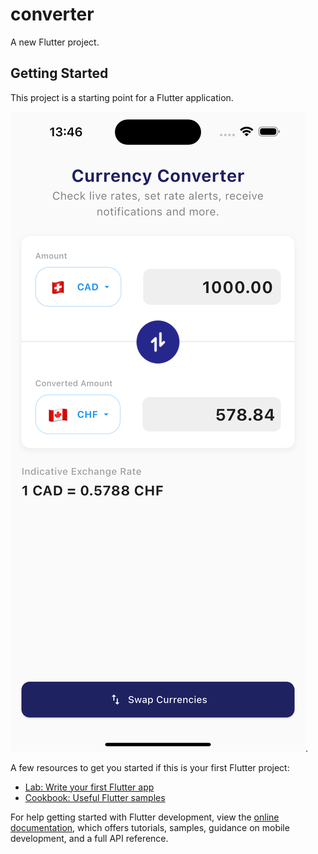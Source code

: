 # converter

A new Flutter project.

## Getting Started

This project is a starting point for a Flutter application.

![Image Alt](https://github.com/kitoga/CoinBox-TECHNICAL-TEST/blob/dded49abd20cf4b56d7ce7edadb7d349fbea5b87/Simulator%20Screenshot%20-%20iPhone%2015%20Plus%20-%202025-09-07%20at%2013.46.04.png).



A few resources to get you started if this is your first Flutter project:

- [Lab: Write your first Flutter app](https://docs.flutter.dev/get-started/codelab)
- [Cookbook: Useful Flutter samples](https://docs.flutter.dev/cookbook)

For help getting started with Flutter development, view the
[online documentation](https://docs.flutter.dev/), which offers tutorials,
samples, guidance on mobile development, and a full API reference.
